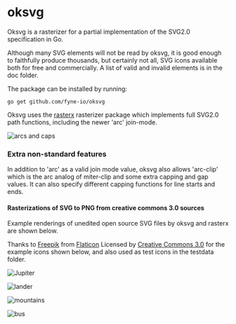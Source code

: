 # oksvg
Oksvg is a rasterizer for a partial implementation of the SVG2.0 specification in Go.

Although many SVG elements will not be read by oksvg, it is good enough to faithfully produce thousands, but certainly not all, SVG icons available both for free and commercially. A list of valid and invalid elements is in the doc folder.

The package can be installed by running:

```
go get github.com/fyne-io/oksvg
```


Oksvg uses the [rasterx](https://github.com/srwiley/rasterx) rasterizer package which implements full SVG2.0 path functions, including the newer 'arc' join-mode.

![arcs and caps](doc/TestShapes.png)

### Extra non-standard features

In addition to 'arc' as a valid join mode value, oksvg also allows 'arc-clip' which is the arc analog of miter-clip and some extra capping and gap values. It can also specify different capping functions for line starts and ends.

#### Rasterizations of SVG to PNG from creative commons 3.0 sources

Example renderings of unedited open source SVG files by oksvg and rasterx are shown below.

Thanks to [Freepik](http://www.freepik.com) from [Flaticon](https://www.flaticon.com/)
Licensed by [Creative Commons 3.0](http://creativecommons.org/licenses/by/3.0/) for the example icons shown below, and also used as test icons in the testdata folder.

![Jupiter](doc/jupiter.png)

![lander](doc/lander.png)

![mountains](doc/mountains.png)

![bus](doc/school-bus.png)
